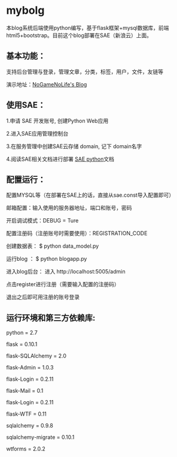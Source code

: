 # mybolg
本blog系统后端使用python编写，基于flask框架+mysql数据库，前端html5+bootstrap。目前这个blog部署在SAE（新浪云）上面。

基本功能：
---------
支持后台管理与登录，管理文章，分类，标签，用户，文件，友链等

演示地址：[NoGameNoLife's Blog](http://bugcoding.com)

使用SAE：
----------------
1.申请 SAE 开发账号, 创建Python Web应用

2.进入SAE应用管理控制台

3.在服务管理中创建SAE云存储 domain, 记下 domain名字

4.阅读SAE相关文档进行部署 [SAE python](http://sae.sina.com.cn/doc/python/index.html)文档

配置运行：
----------
配置MYSQL等（在部署在SAE上的话，直接从sae.const导入配置即可）

邮箱配置：输入使用的服务器地址，端口和账号，密码

开启调试模式：DEBUG = Ture

配置注册码（注册账号时需要使用）：REGISTRATION_CODE

创建数据表： $ python data_model.py

运行blog ： $ python blogapp.py
 
进入blog后台：
进入 http://localhost:5005/admin

点击register进行注册（需要输入配置的注册码）

退出之后即可用注册的账号登录


运行环境和第三方依赖库:
------------
python = 2.7

flask = 0.10.1

flask-SQLAlchemy = 2.0

flask-Admin = 1.0.3

flask-Login = 0.2.11

flask-Mail = 0.1

flask-Login = 0.2.11

flask-WTF = 0.11

sqlalchemy = 0.9.8

sqlalchemy-migrate = 0.10.1

wtforms = 2.0.2
